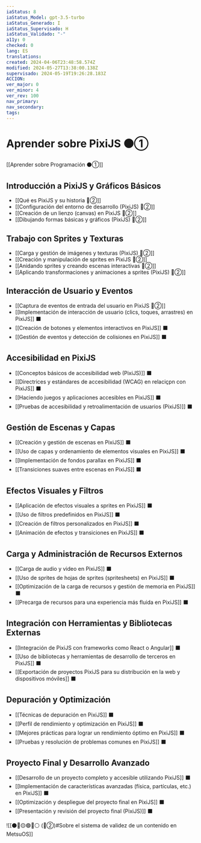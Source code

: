 ```yaml
---
iaStatus: 8
iaStatus_Model: gpt-3.5-turbo
iaStatus_Generado: I
iaStatus_Supervisado: H
iaStatus_Validado: "-"
a11y: 0
checked: 0
lang: ES
translations: 
created: 2024-04-06T23:48:58.574Z
modified: 2024-05-27T13:38:00.138Z
supervisado: 2024-05-19T19:26:28.183Z
ACCION: 
ver_major: 0
ver_minor: 4
ver_rev: 100
nav_primary: 
nav_secondary: 
tags:
---
```

# Aprender sobre PixiJS ⚫①

[[Aprender sobre Programación ⚫①]]

## Introducción a PixiJS y Gráficos Básicos

- [[Qué es PixiJS y su historia 🔴②]]
- [[Configuración del entorno de desarrollo (PixiJS)  🔴②]]
- [[Creación de un lienzo (canvas) en PixiJS 🔴②]]
- [[Dibujando formas básicas y gráficos (PixiJS) 🔴②]] 

## Trabajo con Sprites y Texturas

* [[Carga y gestión de imágenes y texturas (PixiJS) 🔴②]]
* [[Creación y manipulación de sprites en PixiJS 🔴②]]
* [[Anidando sprites y creando escenas interactivas 🔴②]]
* [[Aplicando transformaciones y animaciones a sprites (PixiJS) 🔴②]]

## Interacción de Usuario y Eventos

- [[Captura de eventos de entrada del usuario en PixiJS 🔴②]]
- [[Implementación de interacción de usuario (clics, toques, arrastres) en PixiJS]] ⬛
- [[Creación de botones y elementos interactivos en PixiJS]] ⬛
- [[Gestión de eventos y detección de colisiones en PixiJS]] ⬛

## Accesibilidad en PixiJS

- [[Conceptos básicos de accesibilidad web (PixiJS)]] ⬛
- [[Directrices y estándares de accesibilidad (WCAG) en relaciçpn con PixiJS]] ⬛
- [[Haciendo juegos y aplicaciones accesibles en PixiJS]] ⬛
- [[Pruebas de accesibilidad y retroalimentación de usuarios (PixiJS)]] ⬛

## Gestión de Escenas y Capas

* [[Creación y gestión de escenas en PixiJS]] ⬛
* [[Uso de capas y ordenamiento de elementos visuales en PixiJS]] ⬛
* [[Implementación de fondos parallax en PixiJS]] ⬛
* [[Transiciones suaves entre escenas en PixiJS]] ⬛

## Efectos Visuales y Filtros

* [[Aplicación de efectos visuales a sprites en PixiJS]] ⬛
* [[Uso de filtros predefinidos en PixiJS]] ⬛
* [[Creación de filtros personalizados en PixiJS]] ⬛
* [[Animación de efectos y transiciones en PixiJS]] ⬛

## Carga y Administración de Recursos Externos

- [[Carga de audio y video en PixiJS]] ⬛
- [[Uso de sprites de hojas de sprites (spritesheets) en PixiJS]] ⬛
- [[Optimización de la carga de recursos y gestión de memoria en PixiJS]] ⬛
- [[Precarga de recursos para una experiencia más fluida en PixiJS]] ⬛

## Integración con Herramientas y Bibliotecas Externas

- [[Integración de PixiJS con frameworks como React o Angular]] ⬛
- [[Uso de bibliotecas y herramientas de desarrollo de terceros en PixiJS]] ⬛
- [[Exportación de proyectos PixiJS para su distribución en la web y dispositivos móviles]] ⬛

## Depuración y Optimización

- [[Técnicas de depuración en PixiJS]] ⬛
- [[Perfil de rendimiento y optimización en PixiJS]] ⬛
- [[Mejores prácticas para lograr un rendimiento óptimo en PixiJS]] ⬛
- [[Pruebas y resolución de problemas comunes en PixiJS]] ⬛

## Proyecto Final y Desarrollo Avanzado

- [[Desarrollo de un proyecto completo y accesible utilizando PixiJS]] ⬛
- [[Implementación de características avanzadas (física, partículas, etc.) en PixiJS]] ⬛
- [[Optimización y despliegue del proyecto final en PixiJS]] ⬛
- [[Presentación y revisión del proyecto final (PixiJS)]] ⬛

![[⚫🔴🟡🟢🔵⚪ (🔴②)#Sobre el sistema de validez de un contenido en MetsuOS]]